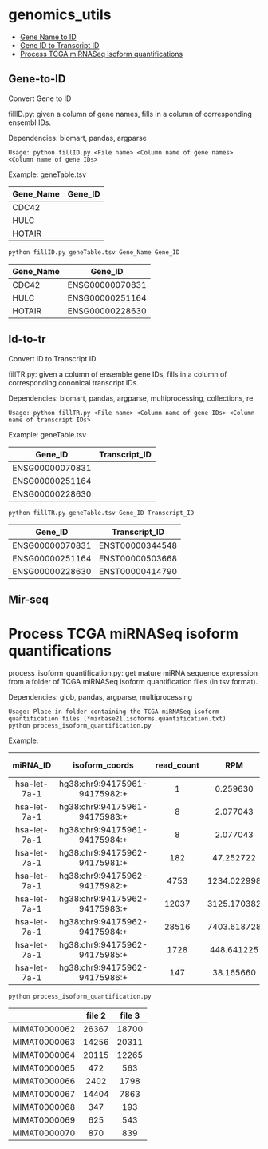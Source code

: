 # genomics_utils

- [Gene Name to ID](#gene-to-id)
- [Gene ID to Transcript ID](#id-to-tr)
- [Process TCGA miRNASeq isoform quantifications](#mir-seq)

## Gene-to-ID
Convert Gene to ID

fillID.py: given a column of gene names, fills in a column of corresponding ensembl IDs.

Dependencies: biomart, pandas, argparse
```
Usage: python fillID.py <File name> <Column name of gene names> <Column name of gene IDs>
```
Example: geneTable.tsv

| Gene_Name     | Gene_ID        |
| ------------- |:-------------:|
| CDC42      |  |
| HULC     |      |
| HOTAIR |      |

```
python fillID.py geneTable.tsv Gene_Name Gene_ID
```

| Gene_Name     | Gene_ID      |
| ------------- |:-------------:|
| CDC42      | ENSG00000070831 |
| HULC       |  ENSG00000251164  |
| HOTAIR     |  ENSG00000228630    |

## Id-to-tr
Convert ID to Transcript ID

fillTR.py: given a column of ensemble gene IDs, fills in a column of corresponding cononical transcript IDs.

Dependencies: biomart, pandas, argparse, multiprocessing, collections, re
```
Usage: python fillTR.py <File name> <Column name of gene IDs> <Column name of transcript IDs>
```
Example: geneTable.tsv

| Gene_ID     | Transcript_ID   |
| ------------- |:-------------:|
| ENSG00000070831      |  |
| ENSG00000251164     |      |
| ENSG00000228630 |      |
```
python fillTR.py geneTable.tsv Gene_ID Transcript_ID
```

| Gene_ID     | Transcript_ID      |
| :-------------: |:-------------:|
| ENSG00000070831      | ENST00000344548 |
| ENSG00000251164       |  ENST00000503668  |
| ENSG00000228630     |  ENST00000414790    |


## Mir-seq

# Process TCGA miRNASeq isoform quantifications

process_isoform_quantification.py: get mature miRNA sequence expression from a folder of TCGA miRNASeq isoform quantification files (in tsv format).

Dependencies: glob, pandas, argparse, multiprocessing
```
Usage: Place in folder containing the TCGA miRNASeq isoform quantification files (*mirbase21.isoforms.quantification.txt)
python process_isoform_quantification.py
```
Example:

|miRNA_ID|isoform_coords|read_count|RPM|cross-mapped|miRNA_region|
| :-------: |:--------:|:---------:|:--------:|:---------:|:--------:|
|hsa-let-7a-1|hg38:chr9:94175961-94175982:+|1|0.259630|N|mature,MIMAT0000062|
|hsa-let-7a-1|hg38:chr9:94175961-94175983:+|8|2.077043|N|mature,MIMAT0000062|
|hsa-let-7a-1|hg38:chr9:94175961-94175984:+|8|2.077043|N|mature,MIMAT0000062|
|hsa-let-7a-1|hg38:chr9:94175962-94175981:+|182|47.252722|N|mature,MIMAT0000062|
|hsa-let-7a-1|hg38:chr9:94175962-94175982:+|4753|1234.022998|N|mature,MIMAT0000062|
|hsa-let-7a-1|hg38:chr9:94175962-94175983:+|12037|3125.170382|N|mature,MIMAT0000062|
|hsa-let-7a-1|hg38:chr9:94175962-94175984:+|28516|7403.618728|N|mature,MIMAT0000062|
|hsa-let-7a-1|hg38:chr9:94175962-94175985:+|1728|448.641225|N|mature,MIMAT0000062|
|hsa-let-7a-1|hg38:chr9:94175962-94175986:+|147|38.165660|N|mature,MIMAT0000062|
```
python process_isoform_quantification.py
```
||file 2|file 3|
| :-------: |:--------:|:---------:|
|MIMAT0000062|26367|18700|20404|
|MIMAT0000063|14256|20311|8296|
|MIMAT0000064|20115|12265|9691|
|MIMAT0000065|472|563|519|
|MIMAT0000066|2402|1798|2309|
|MIMAT0000067|14404|7863|11078|
|MIMAT0000068|347|193|213|
|MIMAT0000069|625|543|713|
|MIMAT0000070|870|839|1354|

